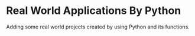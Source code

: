 # Real World Applications By Python
Adding some real world projects created by using Python and its functions.
